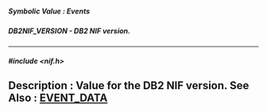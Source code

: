 ##### Symbolic Value : Events
##### DB2NIF_VERSION - DB2 NIF version.
---
##### #include <nif.h>
**Description :**
Value for the DB2 NIF version.
**See Also :**
[EVENT_DATA](D:/md_files/EVENT_DATA.md)
---
